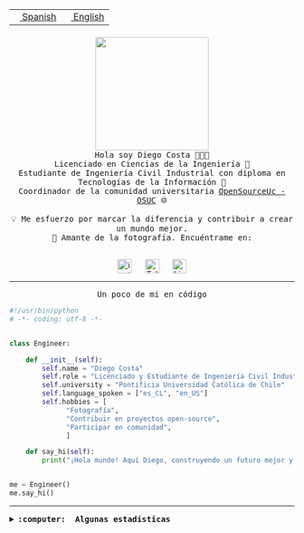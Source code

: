 <table border="0"  align="right">
 <tr><td><a href="README.md"><img src="https://upload.wikimedia.org/wikipedia/commons/thumb/8/89/Bandera_de_Espa%C3%B1a.svg/1200px-Bandera_de_Espa%C3%B1a.svg.png" height="10"> Spanish</a></td>
 <td><a href="README.en.md"><img src="https://upload.wikimedia.org/wikipedia/commons/a/a4/Flag_of_the_United_States.svg" height="10"> English</a></td></tr>
</table><br><br><br>

<p align="center">
  <img src="https://github.com/diegocostares/diegocostares/blob/main/Images/aaa2.gif?raw=true" height="200px" weight="200px">
  <br><samp>
    Hola soy Diego Costa 👨🏻‍💻<br>
    Licenciado en Ciencias de la Ingeniería 🤖<br>
    Estudiante de Ingeniería Civil Industrial con diploma en Tecnologías de la Información 🧠<br>
    Coordinador de la comunidad universitaria <a href="https://github.com/open-source-uc">OpenSourceUc - OSUC</a> 🌐<br>
  <br>
    💡 Me esfuerzo por marcar la diferencia y contribuir a crear un mundo mejor.<br>
    📸 Amante de la fotografía. Encuéntrame en: <br>
  <br></samp>
</p>

<p align="center">
   <a href="https://instagram.com/diegocosta_no" target="blank">
      <img align="center" src="https://cdn.jsdelivr.net/npm/simple-icons@3.0.1/icons/instagram.svg" alt="instagram" height="25px" width="25px" />
      &#8203;
   </a>
   &nbsp; &nbsp; &nbsp;
   <a href="https://t.me/diegocosta_no" target="blank">
      <img align="center" alt="Telegram" width="25px" src="https://icons-for-free.com/iconfiles/png/512/Telegram-1324888767380505522.png" />
      &#8203;
   </a>
   &nbsp; &nbsp; &nbsp;
   <a href="https://www.linkedin.com/in/diegocostar/" target="blank">
      <img align="center" alt="LinkedIn" width="25px" src="https://img.icons8.com/metro/452/linkedin.png" />
      &#8203;
   </a>
</p>

---

<p align="center"><front size="25"><samp>Un poco de mi en código</samp></front></p>

```python
#!/usr/bin/python
# -*- coding: utf-8 -*-


class Engineer:

    def __init__(self):
        self.name = "Diego Costa"
        self.role = "Licenciado y Estudiante de Ingeniería Civil Industrial"
        self.university = "Pontificia Universidad Católica de Chile"
        self.language_spoken = ["es_CL", "en_US"]
        self.hobbies = [
              "Fotografía",
              "Contribuir en proyectos open-source",
              "Participar en comunidad",
              ]

    def say_hi(self):
        print("¡Hola mundo! Aquí Diego, construyendo un futuro mejor y cambiando el mundo.")


me = Engineer()
me.say_hi()
```

---

<details>
  <summary><b><samp>:computer: &nbsp;Algunas estadísticas</samp></b></summary>
  <br/></p>

<!--START_SECTION:waka-->
![Code Time](http://img.shields.io/badge/Code%20Time-1%2C527%20hrs%2013%20mins-blue)

📅 **Soy más productivo los Viernes** 

```text
Lunes                    2686 commits        ████░░░░░░░░░░░░░░░░░░░░░   17.13 % 
Martes                   326 commits         █░░░░░░░░░░░░░░░░░░░░░░░░   02.08 % 
Miércoles                2309 commits        ████░░░░░░░░░░░░░░░░░░░░░   14.72 % 
Jueves                   2210 commits        ████░░░░░░░░░░░░░░░░░░░░░   14.09 % 
Viernes                  6430 commits        ██████████░░░░░░░░░░░░░░░   41.00 % 
Sábado                   1225 commits        ██░░░░░░░░░░░░░░░░░░░░░░░   07.81 % 
Domingo                  498 commits         █░░░░░░░░░░░░░░░░░░░░░░░░   03.18 % 
```


📊 **Esta semana me dediqué a** 

```text
🐱‍💻 Proyectos: 
buk-webapp               5 hrs               █████████████████████░░░░   84.73 % 
Testing-Tareas-2024-1    48 mins             ███░░░░░░░░░░░░░░░░░░░░░░   13.77 % 
proyecto-2023-2-proyecto-4 mins              ░░░░░░░░░░░░░░░░░░░░░░░░░   01.27 % 
2023-1-S4-Grupo2-Scraper 0 secs              ░░░░░░░░░░░░░░░░░░░░░░░░░   00.12 % 
fastapi_template         0 secs              ░░░░░░░░░░░░░░░░░░░░░░░░░   00.11 % 
```


 Last Updated on 30/03/2024 19:45:07 UTC
<!--END_SECTION:waka-->

<p align="center"> <img src="https://github-readme-stats.vercel.app/api?username=diegocostares&show_icons=true&theme=ayu-mirage" alt="abhisheknaiidu" /></p>

</details>
